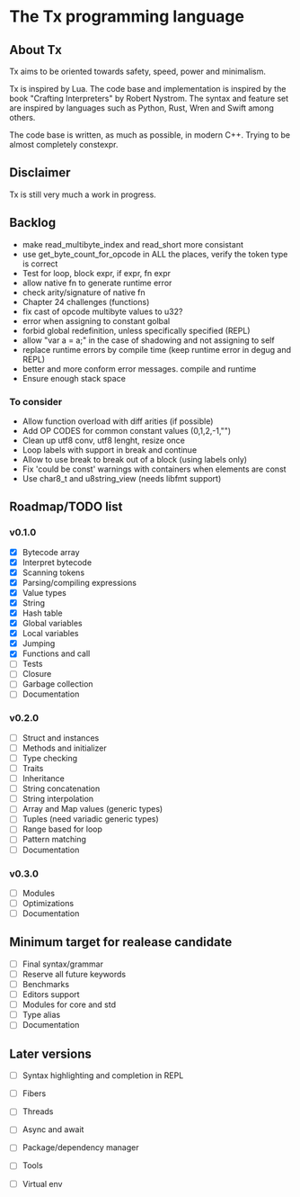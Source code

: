 # The Tx programming language

<!-- [![ci](https://github.com/thmxv/tx-lang/actions/workflows/ci.yml/badge.svg)](https://github.com/thmxv/tx-lang) -->
<!-- [![codecov](https://codecov.io/gh/thmxv/tx-lang/branch/main/graph/badge.svg)](https://codecov.io/gh/thmxv/tx-lang) -->
<!-- [![Language grade: C++](https://img.shields.io/lgtm/grade/cpp/github/thmxv/tx-lang)](https://lgtm.com/projects/g/thmxv/tx-lang/context:cpp) -->
<!-- [![CodeQL](https://github.com/thmxv/tx-lang/actions/workflows/codeql-analysis.yml/badge.svg)](https://github.com/thmxv/tx-lang/actions/workflows/codeql-analysis.yml) -->

## About Tx

Tx aims to be oriented towards safety, speed, power and minimalism.

Tx is inspired by Lua. The code base and implementation is inspired by the 
book "Crafting Interpreters" by Robert Nystrom. The syntax and feature set
are inspired by languages such as Python, Rust, Wren and Swift among others.

The code base is written, as much as possible, in modern C++. Trying to be 
almost completely constexpr.

## Disclaimer

Tx is still very much a work in progress.

## Backlog

- make read_multibyte_index and read_short more consistant
- use get_byte_count_for_opcode in ALL the places, verify the token type is correct
- Test for loop, block expr, if expr, fn expr
- allow native fn to generate runtime error
- check arity/signature of native fn
- Chapter 24 challenges (functions)
- fix cast of opcode multibyte values to u32?
- error when assigning to constant golbal
- forbid global redefinition, unless specifically specified (REPL)
- allow "var a = a;" in the case of shadowing and not assigning to self
- replace runtime errors by compile time (keep runtime error in degug and REPL)
- better and more conform error messages. compile and runtime
- Ensure enough stack space

### To consider
- Allow function overload with diff arities (if possible)
- Add OP CODES for common constant values (0,1,2,-1,"")
- Clean up utf8 conv, utf8 lenght, resize once
- Loop labels with support in break and continue
- Allow to use break to break out of a block (using labels only)
- Fix 'could be const' warnings with containers when elements are const
- Use char8_t and u8string_view (needs libfmt support)

## Roadmap/TODO list

### v0.1.0

- [X] Bytecode array
- [X] Interpret bytecode
- [X] Scanning tokens
- [X] Parsing/compiling expressions
- [X] Value types
- [X] String
- [X] Hash table
- [X] Global variables
- [X] Local variables
- [X] Jumping
- [X] Functions and call
- [ ] Tests
- [ ] Closure
- [ ] Garbage collection
- [ ] Documentation

### v0.2.0

- [ ] Struct and instances
- [ ] Methods and initializer
- [ ] Type checking
- [ ] Traits
- [ ] Inheritance
- [ ] String concatenation
- [ ] String interpolation
- [ ] Array and Map values (generic types)
- [ ] Tuples (need variadic generic types)
- [ ] Range based for loop
- [ ] Pattern matching
- [ ] Documentation

### v0.3.0

- [ ] Modules
- [ ] Optimizations
- [ ] Documentation

## Minimum target for realease candidate

- [ ] Final syntax/grammar
- [ ] Reserve all future keywords
- [ ] Benchmarks
- [ ] Editors support
- [ ] Modules for core and std
- [ ] Type alias
- [ ] Documentation

## Later versions

- [ ] Syntax highlighting and completion in REPL
- [ ] Fibers
- [ ] Threads
- [ ] Async and await
- [ ] Package/dependency manager
- [ ] Tools
- [ ] Virtual env

